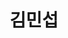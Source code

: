 ---
layout: page
title: 김민섭
description: Ph.D
img: /assets/img/김민섭.jpg
importance: 1
category: 2025
width: 15%
---